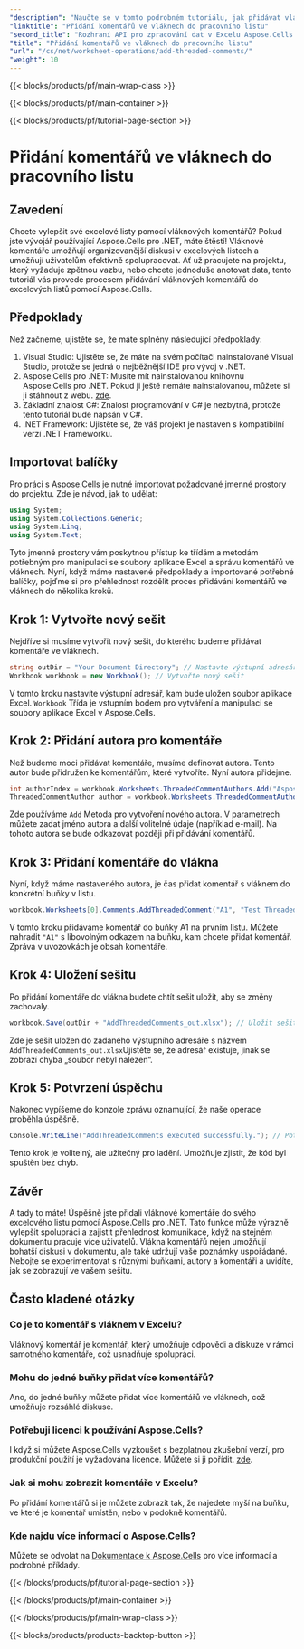 ```yaml
---
"description": "Naučte se v tomto podrobném tutoriálu, jak přidávat vláknové komentáře do excelových listů pomocí Aspose.Cells pro .NET. Vylepšete spolupráci bez námahy."
"linktitle": "Přidání komentářů ve vláknech do pracovního listu"
"second_title": "Rozhraní API pro zpracování dat v Excelu Aspose.Cells v .NET"
"title": "Přidání komentářů ve vláknech do pracovního listu"
"url": "/cs/net/worksheet-operations/add-threaded-comments/"
"weight": 10
---
```


{{< blocks/products/pf/main-wrap-class >}}

{{< blocks/products/pf/main-container >}}

{{< blocks/products/pf/tutorial-page-section >}}

# Přidání komentářů ve vláknech do pracovního listu

## Zavedení
Chcete vylepšit své excelové listy pomocí vláknových komentářů? Pokud jste vývojář používající Aspose.Cells pro .NET, máte štěstí! Vláknové komentáře umožňují organizovanější diskusi v excelových listech a umožňují uživatelům efektivně spolupracovat. Ať už pracujete na projektu, který vyžaduje zpětnou vazbu, nebo chcete jednoduše anotovat data, tento tutoriál vás provede procesem přidávání vláknových komentářů do excelových listů pomocí Aspose.Cells. 
## Předpoklady
Než začneme, ujistěte se, že máte splněny následující předpoklady:
1. Visual Studio: Ujistěte se, že máte na svém počítači nainstalované Visual Studio, protože se jedná o nejběžnější IDE pro vývoj v .NET.
2. Aspose.Cells pro .NET: Musíte mít nainstalovanou knihovnu Aspose.Cells pro .NET. Pokud ji ještě nemáte nainstalovanou, můžete si ji stáhnout z webu. [zde](https://releases.aspose.com/cells/net/).
3. Základní znalost C#: Znalost programování v C# je nezbytná, protože tento tutoriál bude napsán v C#.
4. .NET Framework: Ujistěte se, že váš projekt je nastaven s kompatibilní verzí .NET Frameworku.
## Importovat balíčky
Pro práci s Aspose.Cells je nutné importovat požadované jmenné prostory do projektu. Zde je návod, jak to udělat:
```csharp
using System;
using System.Collections.Generic;
using System.Linq;
using System.Text;
```
Tyto jmenné prostory vám poskytnou přístup ke třídám a metodám potřebným pro manipulaci se soubory aplikace Excel a správu komentářů ve vláknech.
Nyní, když máme nastavené předpoklady a importované potřebné balíčky, pojďme si pro přehlednost rozdělit proces přidávání komentářů ve vláknech do několika kroků.
## Krok 1: Vytvořte nový sešit
Nejdříve si musíme vytvořit nový sešit, do kterého budeme přidávat komentáře ve vláknech.
```csharp
string outDir = "Your Document Directory"; // Nastavte výstupní adresář
Workbook workbook = new Workbook(); // Vytvořte nový sešit
```
V tomto kroku nastavíte výstupní adresář, kam bude uložen soubor aplikace Excel. `Workbook` Třída je vstupním bodem pro vytváření a manipulaci se soubory aplikace Excel v Aspose.Cells.
## Krok 2: Přidání autora pro komentáře
Než budeme moci přidávat komentáře, musíme definovat autora. Tento autor bude přidružen ke komentářům, které vytvoříte. Nyní autora přidejme.
```csharp
int authorIndex = workbook.Worksheets.ThreadedCommentAuthors.Add("Aspose Test", "", ""); // Přidat autora
ThreadedCommentAuthor author = workbook.Worksheets.ThreadedCommentAuthors[authorIndex]; // Získejte autora
```
Zde používáme `Add` Metoda pro vytvoření nového autora. V parametrech můžete zadat jméno autora a další volitelné údaje (například e-mail). Na tohoto autora se bude odkazovat později při přidávání komentářů.
## Krok 3: Přidání komentáře do vlákna
Nyní, když máme nastaveného autora, je čas přidat komentář s vláknem do konkrétní buňky v listu. 
```csharp
workbook.Worksheets[0].Comments.AddThreadedComment("A1", "Test Threaded Comment", author); // Přidat komentář do vlákna
```
V tomto kroku přidáváme komentář do buňky A1 na prvním listu. Můžete nahradit `"A1"` s libovolným odkazem na buňku, kam chcete přidat komentář. Zpráva v uvozovkách je obsah komentáře.
## Krok 4: Uložení sešitu
Po přidání komentáře do vlákna budete chtít sešit uložit, aby se změny zachovaly.
```csharp
workbook.Save(outDir + "AddThreadedComments_out.xlsx"); // Uložit sešit
```
Zde je sešit uložen do zadaného výstupního adresáře s názvem `AddThreadedComments_out.xlsx`Ujistěte se, že adresář existuje, jinak se zobrazí chyba „soubor nebyl nalezen“.
## Krok 5: Potvrzení úspěchu
Nakonec vypíšeme do konzole zprávu oznamující, že naše operace proběhla úspěšně.
```csharp
Console.WriteLine("AddThreadedComments executed successfully."); // Potvrzovací zpráva
```
Tento krok je volitelný, ale užitečný pro ladění. Umožňuje zjistit, že kód byl spuštěn bez chyb.
## Závěr
A tady to máte! Úspěšně jste přidali vláknové komentáře do svého excelového listu pomocí Aspose.Cells pro .NET. Tato funkce může výrazně vylepšit spolupráci a zajistit přehlednost komunikace, když na stejném dokumentu pracuje více uživatelů.
Vlákna komentářů nejen umožňují bohatší diskusi v dokumentu, ale také udržují vaše poznámky uspořádané. Nebojte se experimentovat s různými buňkami, autory a komentáři a uvidíte, jak se zobrazují ve vašem sešitu.
## Často kladené otázky
### Co je to komentář s vláknem v Excelu?  
Vláknový komentář je komentář, který umožňuje odpovědi a diskuze v rámci samotného komentáře, což usnadňuje spolupráci.
### Mohu do jedné buňky přidat více komentářů?  
Ano, do jedné buňky můžete přidat více komentářů ve vláknech, což umožňuje rozsáhlé diskuse.
### Potřebuji licenci k používání Aspose.Cells?  
I když si můžete Aspose.Cells vyzkoušet s bezplatnou zkušební verzí, pro produkční použití je vyžadována licence. Můžete si ji pořídit. [zde](https://purchase.aspose.com/buy).
### Jak si mohu zobrazit komentáře v Excelu?  
Po přidání komentářů si je můžete zobrazit tak, že najedete myší na buňku, ve které je komentář umístěn, nebo v podokně komentářů.
### Kde najdu více informací o Aspose.Cells?  
Můžete se odvolat na [Dokumentace k Aspose.Cells](https://reference.aspose.com/cells/net/) pro více informací a podrobné příklady.

{{< /blocks/products/pf/tutorial-page-section >}}

{{< /blocks/products/pf/main-container >}}

{{< /blocks/products/pf/main-wrap-class >}}

{{< blocks/products/products-backtop-button >}}